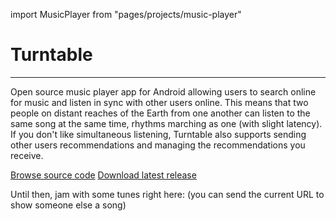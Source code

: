 
import MusicPlayer from "pages/projects/music-player"

# Turntable
----------

Open source music player app for Android allowing users to search online for music and listen in sync with other users online. This means that two people on distant reaches of the Earth from one another can listen to the same song at the same time, rhythms marching as one (with slight latency). If you don't like simultaneous listening, Turntable also supports sending other users recommendations and managing the recommendations you receive.

[Browse source code](https://github.com/loafofpiecrust/turntable)
[Download latest release](https://github.com/loafofpiecrust/turntable/releases)


Until then, jam with some tunes right here: (you can send the current URL to show someone else a song)
<MusicPlayer/>